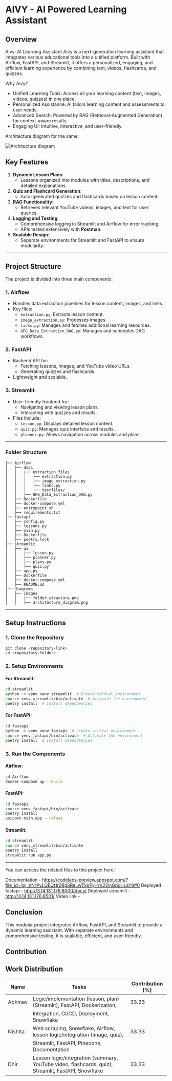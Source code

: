 # AIVY - AI Powered Learning Assistant

## **Overview**
Aivy: AI Learning Assistant
Aivy is a next-generation learning assistant that integrates various educational tools into a unified platform. Built with Airflow, FastAPI, and Streamlit, it offers a personalized, engaging, and efficient learning experience by combining text, videos, flashcards, and quizzes.

Why Aivy?

- Unified Learning Tools: Access all your learning content (text, images, videos, quizzes) in one place.
- Personalized Assistance: AI tailors learning content and assessments to user needs.
- Advanced Search: Powered by RAG (Retrieval-Augmented Generation) for context-aware results.
- Engaging UI: Intuitive, interactive, and user-friendly.

Architecture diagram for the same: 

![Architecture diagram](./diagram/research_tool_architecture.png)

## **Key Features**
1. **Dynamic Lesson Plans**:
   - Lessons organized into modules with titles, descriptions, and detailed explanations.
2. **Quiz and Flashcard Generation**:
   - Auto-generated quizzes and flashcards based on lesson content.
3. **RAG Functionality**:
   - Retrieves relevant YouTube videos, images, and text for user queries.
4. **Logging and Testing**:
   - Comprehensive logging in Streamlit and Airflow for error tracking.
   - APIs tested extensively with **Postman**.
5. **Scalable Design**:
   - Separate environments for Streamlit and FastAPI to ensure modularity.

---

## **Project Structure**
The project is divided into three main components:

### **1. Airflow**
- Handles data extraction pipelines for lesson content, images, and links.
- Key files:
  - `extraction.py`: Extracts lesson content.
  - `image_extraction.py`: Processes images.
  - `links.py`: Manages and fetches additional learning resources.
  - `GFG_Data_Extraction_DAG.py`: Manages and schedules DAG workflows.

### **2. FastAPI**
- Backend API for:
  - Fetching lessons, images, and YouTube video URLs.
  - Generating quizzes and flashcards.
- Lightweight and scalable.

### **3. Streamlit**
- User-friendly frontend for:
  - Navigating and viewing lesson plans.
  - Interacting with quizzes and results.
- Files include:
  - `lesson.py`: Displays detailed lesson content.
  - `quiz.py`: Manages quiz interface and results.
  - `planner.py`: Allows navigation across modules and plans.

---

### **Folder Structure**
```
├── Airflow
│   ├── dags
│   │   ├── extraction_files
│   │   │   ├── extraction.py
│   │   │   ├── image_extraction.py
│   │   │   ├── links.py
│   │   │   ├── testfiles/
│   │   ├── GFG_Data_Extraction_DAG.py
│   ├── Dockerfile
│   ├── docker-compose.yml
│   ├── entrypoint.sh
│   ├── requirements.txt
├── fastapi
│   ├── config.py
│   ├── lessons.py
│   ├── main.py
│   ├── Dockerfile
│   ├── poetry.lock
├── streamlit
│   ├── ui
│   │   ├── lesson.py
│   │   ├── planner.py
│   │   ├── plans.py
│   │   ├── quiz.py
│   ├── app.py
│   ├── Dockerfile
│   ├── docker-compose.yml
│   ├── README.md
├── diagrams
│   ├── images
│   │   ├── folder_structure.png
│   │   ├── architecture_diagram.png

```

---

## **Setup Instructions**

### **1. Clone the Repository**
```bash
git clone <repository-link>
cd <repository-folder>
```

### **2. Setup Environments**

#### **For Streamlit**:
```bash
cd streamlit
python -m venv venv_streamlit  # Create virtual environment
source venv_streamlit/bin/activate  # Activate the environment
poetry install  # Install dependencies
```

#### **For FastAPI**:
```bash
cd fastapi
python -m venv venv_fastapi  # Create virtual environment
source venv_fastapi/bin/activate  # Activate the environment
poetry install  # Install dependencies
```

### **3. Run the Components**

#### **Airflow**:
```bash
cd Airflow
docker-compose up --build
```

#### **FastAPI**:
```bash
cd fastapi
source venv_fastapi/bin/activate
poetry install
uvicorn main:app --reload
```

#### **Streamlit**:
```bash
cd streamlit
source venv_streamlit/bin/activate
poetry install
streamlit run app.py
```

---
You can access the related files to this project here:

Documentation - https://codelabs-preview.appspot.com/?file_id=1qj_hNrPvLQEQt1r2RgSReLwTkpFyHrK22inGdcHLsY8#0
Deployed fastapi - http://3.14.131.176:8000/docs\
Deployed streamlit - http://3.14.131.176:8501/
Video link - 

## **Conclusion**
This modular project integrates Airflow, FastAPI, and Streamlit to provide a dynamic learning assistant. With separate environments and comprehensive testing, it is scalable, efficient, and user-friendly.

## Contribution 
## Work Distribution

| Name     | Tasks                                                                                               | Contribution (%) |
|----------|-----------------------------------------------------------------------------------------------------|------------------|
| Abhinav  | Logic/implementation (lesson, plan) (Streamlit), FastAPI, Dockerization,                            | 33.33            |
|          | Integration, CI/CD, Deployment, Snowflake                                                           |                  |
| Nishita  | Web scraping, Snowflake, Airflow, lesson logic/integration (image, quiz),                           | 33.33            |
|          | Streamlit, FastAPI, Pinecone, Documentation                                                         |                  |
| Dhir     | Lesson logic/integration (summary, YouTube video, flashcards, quiz), Streamlit, FastAPI, Snowflake  | 33.33            |


